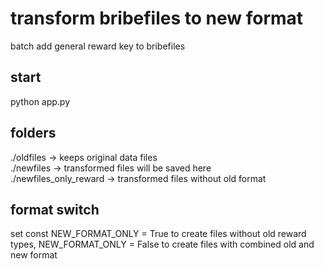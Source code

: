 # transform bribefiles to new format
batch add general reward key to bribefiles

## start
python app.py

## folders
./oldfiles -> keeps original data files  
./newfiles -> transformed files will be saved here  
./newfiles_only_reward -> transformed files without old format

## format switch
set const NEW_FORMAT_ONLY = True to create files without old reward types, NEW_FORMAT_ONLY = False to create files with combined old and new format
